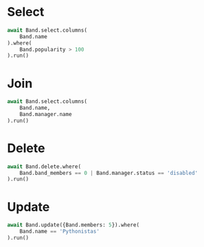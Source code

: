 # Select

```python
await Band.select.columns(
    Band.name
).where(
    Band.popularity > 100
).run()
```

# Join

```python
await Band.select.columns(
    Band.name,
    Band.manager.name
).run()
```

# Delete

```python
await Band.delete.where(
    Band.band_members == 0 | Band.manager.status == 'disabled'
).run()
```

# Update

```python
await Band.update({Band.members: 5}).where(
    Band.name == 'Pythonistas'
).run()
```
